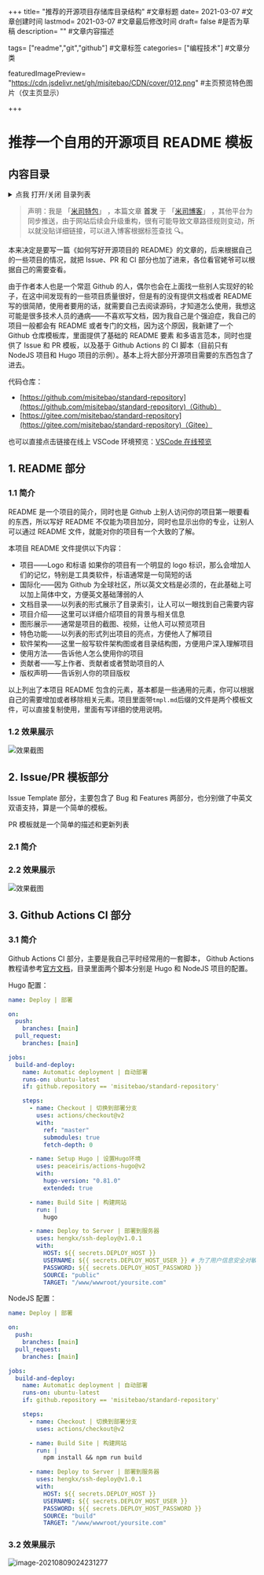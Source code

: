+++
title= "推荐的开源项目存储库目录结构" #文章标题
date= 2021-03-07 #文章创建时间
lastmod= 2021-03-07 #文章最后修改时间
draft= false #是否为草稿
description= "" #文章内容描述

tags= ["readme","git","github"] #文章标签
categories= ["编程技术"] #文章分类

featuredImagePreview= "https://cdn.jsdelivr.net/gh/misitebao/CDN/cover/012.png" #主页预览特色图片（仅主页显示）

+++

# 推荐一个自用的开源项目 README 模板

## 内容目录

<details>
  <summary>点我 打开/关闭 目录列表</summary>

- [1. README 部分](#nav-1)
  - [1.1 简介](#nav-1-1)
  - [1.2 效果展示](#nav-1-2)
- [2. Issue/PR 模板 部分](#nav-2)
  - [2.1 简介](#nav-2-1)
  - [2.2 效果展示](#nav-2-2)
- [3. Github Actions CI 部分](#nav-3)
  - [3.1 简介](#nav-3-1)
  - [3.2 效果展示](#nav-3-2)

</details>

> 声明：我是 「[米司特包](http://misitebao.com)」 ，本篇文章 **首发** 于 「[米司博客](http://blog.misitebao.com)」 ，其他平台为同步推送，由于网站后续会升级重构，很有可能导致文章路径规则变动，所以就没贴详细链接，可以进入博客根据标签查找 🔍。

本来决定是要写一篇《如何写好开源项目的 README》的文章的，后来根据自己的一些项目的情况，就把 Issue、PR 和 CI 部分也加了进来，各位看官姥爷可以根据自己的需要查看。

由于作者本人也是一个常逛 Github 的人，偶尔也会在上面找一些别人实现好的轮子，在这中间发现有的一些项目质量很好，但是有的没有提供文档或者 README 写的很简陋，使用者要用的话，就需要自己去阅读源码，才知道怎么使用，我想这可能是很多技术人员的通病——不喜欢写文档，因为我自己是个强迫症，我自己的项目一般都会有 README 或者专门的文档，因为这个原因，我新建了一个 Github 仓库模板库，里面提供了基础的 README 要素 和多语言范本，同时也提供了 Issue 和 PR 模板，以及基于 Github Actions 的 CI 脚本（目前只有 NodeJS 项目和 Hugo 项目的示例）。基本上将大部分开源项目需要的东西包含了进去。

代码仓库：

- [https://github.com/misitebao/standard-repository](https://github.com/misitebao/standard-repository)（Github）
- [https://gitee.com/misitebao/standard-repository](https://gitee.com/misitebao/standard-repository)（Gitee）

也可以直接点击链接在线上 VSCode 环境预览：[VSCode 在线预览](https://github1s.com/misitebao/standard-repository)

<span id="nav-1"></span>

## 1. README 部分

<span id="nav-1-1"></span>

### 1.1 简介

README 是一个项目的简介，同时也是 Github 上别人访问你的项目第一眼要看的东西，所以写好 README 不仅能为项目加分，同时也显示出你的专业，让别人可以通过 README 文件，就能对你的项目有一个大致的了解。

本项目 README 文件提供以下内容：

- 项目——Logo 和标语 如果你的项目有一个明显的 logo 标识，那么会增加人们的记忆，特别是工具类软件，标语通常是一句简短的话
- 国际化——因为 Github 为全球社区，所以英文文档是必须的，在此基础上可以加上简体中文，方便英文基础薄弱的人
- 文档目录——以列表的形式展示了目录索引，让人可以一眼找到自己需要内容
- 项目介绍——这里可以详细介绍项目的背景与相关信息
- 图形展示——通常是项目的截图、视频，让他人可以预览项目
- 特色功能——以列表的形式列出项目的亮点，方便他人了解项目
- 软件架构——这里一般写软件架构图或者目录结构图，方便用户深入理解项目
- 使用方法——告诉他人怎么使用你的项目
- 贡献者——写上作者、贡献者或者赞助项目的人
- 版权声明——告诉别人你的项目版权

以上列出了本项目 README 包含的元素，基本都是一些通用的元素，你可以根据自己的需要增加或者移除相关元素。项目里面带`tmpl.md`后缀的文件是两个模板文件，可以直接复制使用，里面有写详细的使用说明。

<span id="nav-1-2"></span>

### 1.2 效果展示

![效果截图](https://cdn.jsdelivr.net/gh/misitebao/CDN@main/md/template-git-111.gif)

<span id="nav-2"></span>

## 2. Issue/PR 模板部分

Issue Template 部分，主要包含了 Bug 和 Features 两部分，也分别做了中英文双语支持，算是一个简单的模板。

PR 模板就是一个简单的描述和更新列表

<span id="nav-2-1"></span>

### 2.1 简介

<span id="nav-1-2"></span>

### 2.2 效果展示

![效果截图](https://cdn.jsdelivr.net/gh/misitebao/CDN@main/md/template-git-222.gif)

<span id="nav-3"></span>

## 3. Github Actions CI 部分

<span id="nav-3-1"></span>

### 3.1 简介

Github Actions CI 部分，主要是我自己平时经常用的一套脚本， Github Actions 教程请参考[官方文档](https://docs.github.com/cn/actions)，目录里面两个脚本分别是 Hugo 和 NodeJS 项目的配置。

Hugo 配置：

```yml
name: Deploy | 部署

on:
  push:
    branches: [main]
  pull_request:
    branches: [main]

jobs:
  build-and-deploy:
    name: Automatic deployment | 自动部署
    runs-on: ubuntu-latest
    if: github.repository == 'misitebao/standard-repository'

    steps:
      - name: Checkout | 切换到部署分支
        uses: actions/checkout@v2
        with:
          ref: "master"
          submodules: true
          fetch-depth: 0

      - name: Setup Hugo | 设置Hugo环境
        uses: peaceiris/actions-hugo@v2
        with:
          hugo-version: "0.81.0"
          extended: true

      - name: Build Site | 构建网站
        run: |
          hugo

      - name: Deploy to Server | 部署到服务器
        uses: hengkx/ssh-deploy@v1.0.1
        with:
          HOST: ${{ secrets.DEPLOY_HOST }}
          USERNAME: ${{ secrets.DEPLOY_HOST_USER }} # 为了用户信息安全对敏感数据可以在secrets中配置
          PASSWORD: ${{ secrets.DEPLOY_HOST_PASSWORD }}
          SOURCE: "public"
          TARGET: "/www/wwwroot/yoursite.com"
```

NodeJS 配置：

```yml
name: Deploy | 部署

on:
  push:
    branches: [main]
  pull_request:
    branches: [main]

jobs:
  build-and-deploy:
    name: Automatic deployment | 自动部署
    runs-on: ubuntu-latest
    if: github.repository == 'misitebao/standard-repository'

    steps:
      - name: Checkout | 切换到部署分支
        uses: actions/checkout@v2

      - name: Build Site | 构建网站
        run: |
          npm install && npm run build

      - name: Deploy to Server | 部署到服务器
        uses: hengkx/ssh-deploy@v1.0.1
        with:
          HOST: ${{ secrets.DEPLOY_HOST }}
          USERNAME: ${{ secrets.DEPLOY_HOST_USER }}
          PASSWORD: ${{ secrets.DEPLOY_HOST_PASSWORD }}
          SOURCE: "build"
          TARGET: "/www/wwwroot/yoursite.com"
```

<span id="nav-3-2"></span>

### 3.2 效果展示

![image-20210809024231277](https://cdn.jsdelivr.net/gh/misitebao/CDN@main/md/image-20210809024231277.png)
